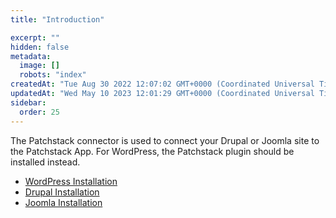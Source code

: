 ```yaml
---
title: "Introduction"

excerpt: ""
hidden: false
metadata: 
  image: []
  robots: "index"
createdAt: "Tue Aug 30 2022 12:07:02 GMT+0000 (Coordinated Universal Time)"
updatedAt: "Wed May 10 2023 12:01:29 GMT+0000 (Coordinated Universal Time)"
sidebar:
  order: 25
---
```

The Patchstack connector is used to connect your Drupal or Joomla site to the Patchstack App.
For WordPress, the Patchstack plugin should be installed instead.

- [WordPress Installation](/patchstack-plugin/plugin-introduction/)
- [Drupal Installation](/patchstack-plugin/patchstack-connector/how-to-install-on-drupal/)
- [Joomla Installation](/patchstack-plugin/patchstack-connector/how-to-install-on-joomla/)